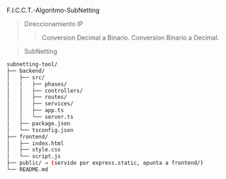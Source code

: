 F.I.C.C.T.-Algoritmo-SubNetting

> Direccionamiento IP
>> Conversion Decimal a Binario.
>> Conversion Binario a Decimal.

> SubNetting


```bash
subnetting-tool/
├── backend/
│   ├── src/
│   │   ├── phases/
│   │   ├── controllers/
│   │   ├── routes/
│   │   ├── services/
│   │   ├── app.ts
│   │   └── server.ts
│   ├── package.json
│   └── tsconfig.json
├── frontend/
│   ├── index.html
│   ├── style.css
│   └── script.js
├── public/ → (servido por express.static, apunta a frontend/)
└── README.md

```
